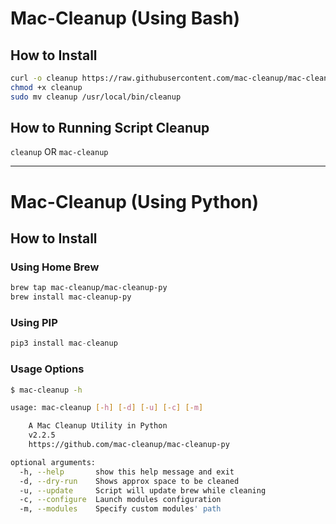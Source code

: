 # Mac-Cleanup (Using Bash)
## How to Install
```sh
curl -o cleanup https://raw.githubusercontent.com/mac-cleanup/mac-cleanup-sh/main/mac-cleanup
chmod +x cleanup
sudo mv cleanup /usr/local/bin/cleanup
```
## How to Running Script Cleanup
```cleanup``` OR ```mac-cleanup```

---
# Mac-Cleanup (Using Python)
## How to Install
### Using Home Brew
```bash
brew tap mac-cleanup/mac-cleanup-py
brew install mac-cleanup-py 
```
### Using PIP
```py
pip3 install mac-cleanup
```
### Usage Options
```bash
$ mac-cleanup -h

usage: mac-cleanup [-h] [-d] [-u] [-c] [-m]

    A Mac Cleanup Utility in Python
    v2.2.5
    https://github.com/mac-cleanup/mac-cleanup-py

optional arguments:
  -h, --help       show this help message and exit
  -d, --dry-run    Shows approx space to be cleaned
  -u, --update     Script will update brew while cleaning
  -c, --configure  Launch modules configuration
  -m, --modules    Specify custom modules' path
```